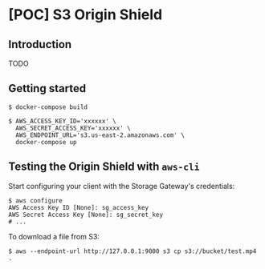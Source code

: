 # \[POC\] S3 Origin Shield


## Introduction

TODO

## Getting started

```
$ docker-compose build

$ AWS_ACCESS_KEY_ID='xxxxxx' \
  AWS_SECRET_ACCESS_KEY='xxxxxx' \
  AWS_ENDPOINT_URL='s3.us-east-2.amazonaws.com' \
  docker-compose up
```

## Testing the Origin Shield with `aws-cli`

Start configuring your client with the Storage Gateway's credentials:

```
$ aws configure
AWS Access Key ID [None]: sg_access_key
AWS Secret Access Key [None]: sg_secret_key
# ...
```

To download a file from S3:

```
$ aws --endpoint-url http://127.0.0.1:9000 s3 cp s3://bucket/test.mp4 .
```
